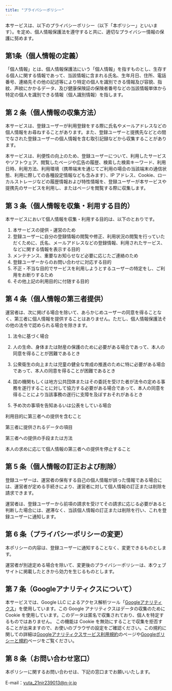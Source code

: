 ```yaml
---
title: "プライバシーポリシー"
---
```


本サービスは、以下のプライバシーポリシー（以下「本ポリシー」といいます）。を定め、個人情報保護法を遵守すると共に、適切なプライバシー情報の保護に努めます。

## 第1条（個人情報の定義）

「個人情報」とは、個人情報保護法にいう「個人情報」を指すものとし、生存する個人に関する情報であって、当該情報に含まれる氏名、生年月日、住所、電話番号、連絡先その他の記述等により特定の個人を識別できる情報及び容貌、指紋、声紋にかかるデータ、及び健康保険証の保険者番号などの当該情報単体から特定の個人を識別できる情報（個人識別情報）を指します。

## 第 2 条（個人情報の収集方法）

本サービスは、登録ユーザーが利用登録をする際に氏名やメールアドレスなどの個人情報をお尋ねすることがあります。また、登録ユーザーと提携先などとの間でなされた登録ユーザーの個人情報を含む取引記録などから収集することがあります。

本サービスは、利便性の向上のため、登録ユーザーについて、利用したサービスやソフトウェア、閲覧したページや広告の履歴、検索した検索キーワード、利用日時、利用方法、利用環境（携帯端末を通じてご利用の場合の当該端末の通信状態、利用に際しての各種設定情報なども含みます）、IP アドレス、Cookie、ローカルストレージなどの履歴情報および特性情報を、登録ユーザーが本サービスや提携先のサービスを利用し、またはページを閲覧する際に収集します。

## 第 3 条（個人情報を収集・利用する目的）

本サービスにおいて個人情報を収集・利用する目的は、以下のとおりです。

1. 本サービスの提供・運営のため
1. 登録ユーザーに自分の登録情報の閲覧や修正、利用状況の閲覧を行っていただくために、氏名、メールアドレスなどの登録情報、利用されたサービス、などに関する情報を表示する目的
1. メンテナンス、重要なお知らせなど必要に応じたご連絡のため
1. 登録ユーザーからのお問い合わせに対応する目的
1. 不正・不当な目的でサービスを利用しようとするユーザーの特定をし、ご利用をお断りするため
1. その他上記の利用目的に付随する目的

## 第 4 条（個人情報の第三者提供）

運営者は、次に掲げる場合を除いて、あらかじめユーザーの同意を得ることなく、第三者に個人情報を提供することはありません。ただし、個人情報保護法その他の法令で認められる場合を除きます。

1. 法令に基づく場合

1. 人の生命、身体または財産の保護のために必要がある場合であって、本人の同意を得ることが困難であるとき

1. 公衆衛生の向上または児童の健全な育成の推進のために特に必要がある場合であって、本人の同意を得ることが困難であるとき

1. 国の機関もしくは地方公共団体またはその委託を受けた者が法令の定める事務を遂行することに対して協力する必要がある場合であって、本人の同意を得ることにより当該事務の遂行に支障を及ぼすおそれがあるとき

1. 予め次の事項を告知あるいは公表をしている場合

利用目的に第三者への提供を含むこと

第三者に提供されるデータの項目

第三者への提供の手段または方法

本人の求めに応じて個人情報の第三者への提供を停止すること

## 第 5 条（個人情報の訂正および削除）

登録ユーザーは、運営者の保有する自己の個人情報が誤った情報である場合には、運営者が定める手続きにより、運営者に対して個人情報の訂正または削除を請求できます。

運営者は、登録ユーザーから前項の請求を受けてその請求に応じる必要があると判断した場合には、遅滞なく、当該個人情報の訂正または削除を行い、これを登録ユーザーに通知します。

## 第 6 条（プライバシーポリシーの変更）

本ポリシーの内容は、登録ユーザーに通知することなく、変更できるものとします。

運営者が別途定める場合を除いて、変更後のプライバシーポリシーは、本ウェブサイトに掲載したときから効力を生じるものとします。

## 第 7 条（Googleアナリティクスについて）

本サービスでは、Google LLC によるアクセス解析ツール「[Googleアナリティクス](https://analytics.google.com)」を使用しています。この Google アナリティクスはデータの収集のために Cookie を使用しています。このデータは匿名で収集されており、個人を特定するものではありません。
この機能は Cookie を無効にすることで収集を拒否することが出来ますので、お使いのブラウザの設定をご確認ください。この規約に関しての詳細は[Googleアナリティクスサービス利用規約](https://marketingplatform.google.com/about/analytics/terms/jp/)のページや[Googleポリシーと規約](https://policies.google.com/technologies/ads?hl=ja)ページをご覧ください。

## 第 8 条（お問い合わせ窓口）

本ポリシーに関するお問い合わせは、下記の窓口までお願いいたします。

E-mail：[yuta_21njr239013@n-jr.jp](mailto:yuta_21njr239013@n-jr.jp)
